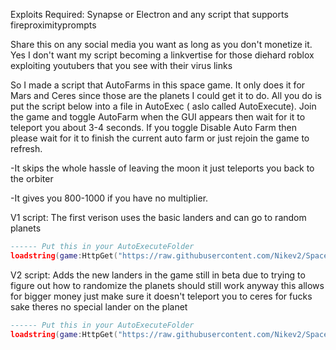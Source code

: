 Exploits Required: Synapse or Electron and any script that supports fireproximityprompts

Share this on any social media you want as long as you don't monetize it. Yes I don't want my script becoming a linkvertise for those diehard roblox exploiting youtubers that you see with their virus links

So I made a script that AutoFarms in this space game. It only does it for Mars and Ceres since those are the planets I could get it to do. All you do is put the script below into a file in AutoExec ( aslo
called AutoExecute). Join the game and toggle AutoFarm when the GUI appears then wait for it to teleport you about 3-4 seconds. If you toggle Disable Auto Farm then please wait for it to finish the current auto farm or just rejoin the game to refresh.

-It skips the whole hassle of leaving the moon it just teleports you back to the orbiter

-It gives you 800-1000 if you have no multiplier.

V1 script: The first verison uses the basic landers and can go to random planets

```lua
------ Put this in your AutoExecuteFolder
loadstring(game:HttpGet("https://raw.githubusercontent.com/Nikev2/SpaceSailors/main/Loader"))()
```
V2 script: Adds the new landers in the game still in beta due to trying to figure out how to randomize the planets should still work anyway this allows for bigger money just make sure it doesn't teleport you to ceres for fucks sake theres no special lander on the planet
```lua
------ Put this in your AutoExecuteFolder 
loadstring(game:HttpGet("https://raw.githubusercontent.com/Nikev2/SpaceSailors/refs/heads/main/v2loader.lua"))()
```
